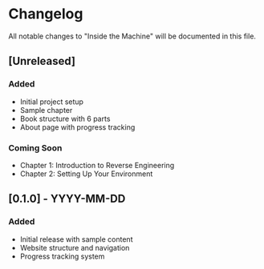 # Changelog

All notable changes to "Inside the Machine" will be documented in this file.

## [Unreleased]

### Added
- Initial project setup
- Sample chapter
- Book structure with 6 parts
- About page with progress tracking

### Coming Soon
- Chapter 1: Introduction to Reverse Engineering
- Chapter 2: Setting Up Your Environment

## [0.1.0] - YYYY-MM-DD

### Added
- Initial release with sample content
- Website structure and navigation
- Progress tracking system